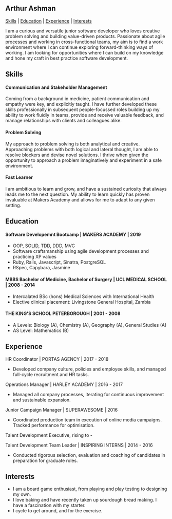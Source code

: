 ## Arthur Ashman
[Skills](#Skills) | [Education](#Education) | [Experience](#Experience) | [Interests](#Interests)

I am a curious and versatile junior software developer who loves creative problem solving and building value-driven products. Passionate about agile processes and working in cross-functional teams, my aim is to find a work environment where I can continue exploring forward-thinking ways of working. I am looking for opportunities where I can build on my knowledge and hone my craft in best practice software development.
## Skills

#### Communication and Stakeholder Management

Coming from a background in medicine, patient communication and empathy were key, and explicitly taught. I have further developed these skills professionally in subsequent people-focussed roles building up my ability to work fluidly in teams, provide and receive valuable feedback, and manage relationships with clients and colleagues alike.


#### Problem Solving

My approach to problem solving is both analytical and creative. Approaching problems with both logical and lateral thought, I am able to resolve blockers and devise novel solutions. I thrive when given the opportunity to approach a problem imaginatively and experiment in a safe environment.  

#### Fast Learner

I am ambitious to learn and grow, and have a sustained curiosity that always leads me to the next question. My ability to learn quickly has proven invaluable at Makers Academy and allows for me to adapt to any given setting.

## Education

#### Software Developemnt Bootcamp | MAKERS ACADEMY | 2019

 - OOP, SOLID, TDD, DDD, MVC
 - Software craftsmanship using agile development processes and practicing XP values
 - Ruby, Rails, Javascript, Sinatra, PostgreSQL 
 - RSpec, Capybara, Jasmine

#### MBBS Bachelor of Medicine, Bachelor of Surgery  |  UCL MEDICAL SCHOOL | 2008 - 2014

 - Intercalated BSc (hons) Medical Sciences with International Health
 - Elective clinical placement: Livingstone General Hospital, Zambia

#### THE KING'S SCHOOL PETERBOROUGH | 2001 - 2008

 - A Levels:  Biology (A), Chemistry (A), Geography (A), General Studies (A)
 - AS Level:  Mathematics (B)

## Experience

HR Coordinator  |  PORTAS AGENCY | 2017 - 2018
 - Developed company culture, policies and employee skills, and managed full-cycle recruitment and HR tasks.

Operations Manager | HARLEY ACADEMY | 2016 - 2017
 - Managed all company processes, iterating for continuous improvement and sustainable expansion.

Junior Campaign Manager  |  SUPERAWESOME | 2016
 - Coordinated production team in execution of online media campaigns. Tracked performance for optimisation.

 Talent Development Executive, rising to -

 Talent Development Team Leader |  INSPIRING INTERNS | 2014 - 2016
 - Conducted rigorous selection, evaluation and coaching of candidates in preparation for graduate roles. 

## Interests

 - I am a board game enthusiast, from playing and play testing to designing my own.
 - I love baking and have recently taken up sourdough bread making. I have a fascination with my starter.
 - I cycle to get around, and for the exercise.
